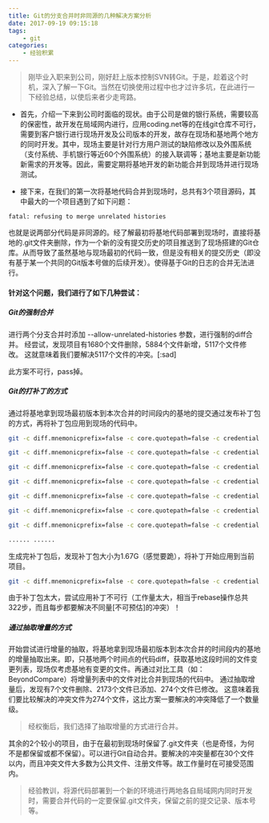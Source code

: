 ```yaml
---
title: Git的分支合并时非同源的几种解决方案分析
date: 2017-09-19 09:15:18
tags:
    - git
categories:
    - 经验积累
---
```


> 刚毕业入职来到公司，刚好赶上版本控制SVN转Git。于是，趁着这个时机，深入了解一下Git。当然在切换使用过程中也才过许多坑，在此进行一下经验总结，以使后来者少走弯路。

- 首先，介绍一下来到公司时面临的现状。由于公司是做的银行系统，需要较高的保密性，故开发在局域网内进行，应用coding.net等的在线git仓库不可行，需要到客户银行进行现场开发及公司版本的开发，故存在现场和基地两个地方的同时开发。其中，现场主要是针对行方用户测试的缺陷修改以及外围系统（支付系统、手机银行等近60个外围系统）的接入联调等；基地主要是新功能新需求的开发等。因此，需要定期将基地开发的新功能合并到现场并进行现场测试。

<!-- more -->

- 接下来，在我们的第一次将基地代码合并到现场时，总共有3个项目源码，其中最大的一个项目遇到了如下问题：

````
fatal: refusing to merge unrelated histories
````

也就是说两部分代码是非同源的。经了解最初将基地代码部署到现场时，直接将基地的.git文件夹删除，作为一个新的没有提交历史的项目推送到了现场搭建的Git仓库。从而导致了虽然基地与现场最初的代码一致，但是没有相关的提交历史（即没有基于某一个共同的Git版本号做的后续开发）。使得基于Git的日志的合并无法进行。

#### 针对这个问题，我们进行了如下几种尝试：

##### Git的强制合并
进行两个分支合并时添加 --allow-unrelated-histories 参数，进行强制的diff合并。
经尝试，发现项目有1680个文件删除，5884个文件新增，5117个文件修改。
这就意味着我们要解决5117个文件的冲突。[:sad]

此方案不可行，pass掉。

##### Git的打补丁的方式
通过将基地拿到现场最初版本到本次合并的时间段内的基地的提交通过发布补丁包的方式，再将补丁包应用到现场的代码中。

```` bash
git -c diff.mnemonicprefix=false -c core.quotepath=false -c credential.helper=manager-st format-patch --stdout -1 6531df71a840ab9540b88f6c85cf50c1b70be0db

git -c diff.mnemonicprefix=false -c core.quotepath=false -c credential.helper=manager-st format-patch --stdout -1 90d424d070170dd6e2257f4b1a877e8c164aad62

git -c diff.mnemonicprefix=false -c core.quotepath=false -c credential.helper=manager-st format-patch --stdout -1 feb2a8ac5788a09ad3a838d5db830c779473092b

git -c diff.mnemonicprefix=false -c core.quotepath=false -c credential.helper=manager-st format-patch --stdout -1 e06a38c3c57c902cf9abf89d125027deb6df142b

git -c diff.mnemonicprefix=false -c core.quotepath=false -c credential.helper=manager-st format-patch --stdout -1 c3e764c806bdbd7a41bf66ccdc583d9b6d8ddc08

git -c diff.mnemonicprefix=false -c core.quotepath=false -c credential.helper=manager-st format-patch --stdout -1 c8ff104b5446e1dd6086aa881ee8f4d997fe359b

git -c diff.mnemonicprefix=false -c core.quotepath=false -c credential.helper=manager-st format-patch --stdout -1 50a8bbd0bf178e4c5ca0b59f49a8e91b70b4bc84

...... ......
````

生成完补丁包后，发现补丁包大小为1.67G（感觉要跪），将补丁开始应用到当前项目。
````bash
git -c diff.mnemonicprefix=false -c core.quotepath=false -c credential.helper=manager-st am -p 1 --3way \patch.diff
````
由于补丁包太大，尝试应用补丁不可行（工作量太大，相当于rebase操作总共322步，而且每步都要解决不同量[不可预估]的冲突）！

##### 通过抽取增量的方式

开始尝试进行增量的抽取，将基地拿到现场最初版本到本次合并的时间段内的基地的增量抽取出来。即，只基地两个时间点的代码diff，获取基地这段时间的文件变更列表，现场仅考虑基地有变更的文件。再通过对比工具（如：BeyondCompare）将增量列表中的文件对比合并到现场的代码中。
通过抽取增量后，发现有7个文件删除、2173个文件已添加、274个文件已修改。
这意味着我们要比较解决的冲突文件为274个文件，这比方案一要解决的冲突降低了一个数量级。

> 经权衡后，我们选择了抽取增量的方式进行合并。

其余的2个较小的项目，由于在最初到现场时保留了.git文件夹（也是奇怪，为何不是都保留或都不保留）。可以进行Git自动合并。要解决的冲突量都在30个文件以内，而且冲突文件大多数为公共文件、注册文件等。故工作量时在可接受范围内。

> 经验教训，将源代码部署到一个新的环境进行两地各自局域网内同时开发时，需要合并代码的一定要保留.git文件夹，保留之前的提交记录、版本号等。